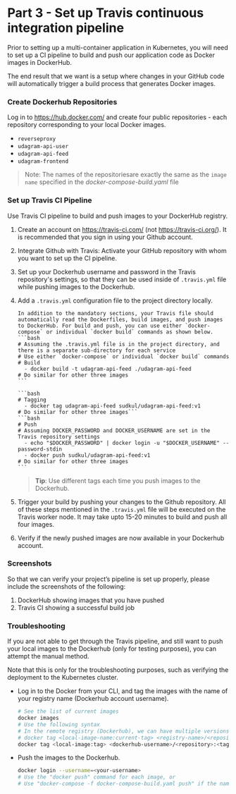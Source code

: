 # Part 3 - Set up Travis continuous integration pipeline

Prior to setting up a multi-container application in Kubernetes, you will need to set up a CI pipeline to build and push our application code as Docker images in DockerHub.

The end result that we want is a setup where changes in your GitHub code will automatically trigger a build process that generates Docker images.

### Create Dockerhub Repositories

Log in to https://hub.docker.com/ and create four public repositories - each repository corresponding to your local Docker images.

- `reverseproxy`
- `udagram-api-user`
- `udagram-api-feed`
- `udagram-frontend`

> Note: The names of the repositoriesare exactly the same as the `image name` specified in the _docker-compose-build.yaml_ file

### Set up Travis CI Pipeline

Use Travis CI pipeline to build and push images to your DockerHub registry.

1.  Create an account on https://travis-ci.com/ (not https://travis-ci.org/). It is recommended that you sign in using your Github account.

2.  Integrate Github with Travis: Activate your GitHub repository with whom you want to set up the CI pipeline.

3.  Set up your Dockerhub username and password in the Travis repository's settings, so that they can be used inside of `.travis.yml` file while pushing images to the Dockerhub.

4.  Add a `.travis.yml` configuration file to the project directory locally.

        In addition to the mandatory sections, your Travis file should automatically read the Dockerfiles, build images, and push images to DockerHub. For build and push, you can use either `docker-compose` or individual `docker build` commands as shown below.
        ```bash
        # Assuming the .travis.yml file is in the project directory, and there is a separate sub-directory for each service
        # Use either `docker-compose` or individual `docker build` commands
        # Build
          - docker build -t udagram-api-feed ./udagram-api-feed
        # Do similar for other three images
        ```

        ```bash
        # Tagging
          - docker tag udagram-api-feed sudkul/udagram-api-feed:v1
        # Do similar for other three images```
        ```bash
        # Push
        # Assuming DOCKER_PASSWORD and DOCKER_USERNAME are set in the Travis repository settings
          - echo "$DOCKER_PASSWORD" | docker login -u "$DOCKER_USERNAME" --password-stdin
          - docker push sudkul/udagram-api-feed:v1
        # Do similar for other three images
        ```

    > **Tip**: Use different tags each time you push images to the Dockerhub.

5.  Trigger your build by pushing your changes to the Github repository. All of these steps mentioned in the `.travis.yml` file will be executed on the Travis worker node. It may take upto 15-20 minutes to build and push all four images.

6.  Verify if the newly pushed images are now available in your Dockerhub account.

### Screenshots

So that we can verify your project’s pipeline is set up properly, please include the screenshots of the following:

1. DockerHub showing images that you have pushed
2. Travis CI showing a successful build job

### Troubleshooting

If you are not able to get through the Travis pipeline, and still want to push your local images to the Dockerhub (only for testing purposes), you can attempt the manual method.

Note that this is only for the troubleshooting purposes, such as verifying the deployment to the Kubernetes cluster.

- Log in to the Docker from your CLI, and tag the images with the name of your registry name (Dockerhub account username).
  ```bash
  # See the list of current images
  docker images
  # Use the following syntax
  # In the remote registry (Dockerhub), we can have multiple versions of an image using "tags".
  # docker tag <local-image-name:current-tag> <registry-name>/<repository-name>:<new-tag>
  docker tag <local-image:tag> <dockerhub-username>/<repository>:<tag>
  ```
- Push the images to the Dockerhub.
  ```bash
  docker login --username=<your-username>
  # Use the "docker push" command for each image, or
  # Use "docker-compose -f docker-compose-build.yaml push" if the names in the compose file are as same as the Dockerhub repositories.
  ```
